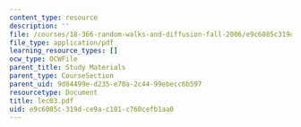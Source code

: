 ```yaml
---
content_type: resource
description: ''
file: /courses/18-366-random-walks-and-diffusion-fall-2006/e9c6085c319dce9ac101c760cefb1aa0_lec03.pdf
file_type: application/pdf
learning_resource_types: []
ocw_type: OCWFile
parent_title: Study Materials
parent_type: CourseSection
parent_uid: 9d04499e-d235-e70a-2c44-99ebecc6b597
resourcetype: Document
title: lec03.pdf
uid: e9c6085c-319d-ce9a-c101-c760cefb1aa0
---
```

